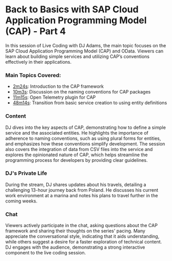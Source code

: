 # Back to Basics with SAP Cloud Application Programming Model (CAP) - Part 4

In this session of Live Coding with DJ Adams, the main topic focuses on the SAP Cloud Application Programming Model (CAP) and OData. Viewers can learn about building simple services and utilizing CAP’s conventions effectively in their applications.

### Main Topics Covered:
- [2m24s](https://www.youtube.com/watch?v=1ywiOaGVA5w&t=2m24s): Introduction to the CAP framework
- [10m3s](https://www.youtube.com/watch?v=1ywiOaGVA5w&t=10m3s): Discussion on the naming conventions for CAP packages
- [11m15s](https://www.youtube.com/watch?v=1ywiOaGVA5w&t=11m15s): Open Telemetry plugin for CAP
- [48m14s](https://www.youtube.com/watch?v=1ywiOaGVA5w&t=48m14s): Transition from basic service creation to using entity definitions

### Content
DJ dives into the key aspects of CAP, demonstrating how to define a simple service and the associated entities. He highlights the importance of adherence to naming conventions, such as using plural forms for entities, and emphasizes how these conventions simplify development. The session also covers the integration of data from CSV files into the service and explores the opinionated nature of CAP, which helps streamline the programming process for developers by providing clear guidelines.

### DJ's Private Life
During the stream, DJ shares updates about his travels, detailing a challenging 13-hour journey back from Poland. He discusses his current work environment at a marina and notes his plans to travel further in the coming weeks.

### Chat
Viewers actively participate in the chat, asking questions about the CAP framework and sharing their thoughts on the series' pacing. Many appreciate the conversational style, indicating that it aids understanding, while others suggest a desire for a faster exploration of technical content. DJ engages with the audience, demonstrating a strong interactive component to the live coding session.